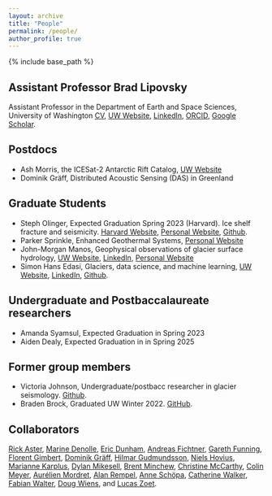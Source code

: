 ```yaml
---
layout: archive
title: "People"
permalink: /people/
author_profile: true
---
```


{% include base_path %}

## Assistant Professor Brad Lipovsky
Assistant Professor in the Department of Earth and Space Sciences, University of Washington
[CV](/files/cv.pdf), [UW Website](https://www.ess.washington.edu/people/profile.php?pid=lipovsky--brad), [LinkedIn](https://www.linkedin.com/in/brad-lipovsky-76a00719), [ORCID](https://orcid.org/0000-0003-4940-0745), [Google Scholar](https://scholar.google.com/citations?user=QLRsDhMAAAAJ&hl=en).

## Postdocs
- Ash Morris, the ICESat-2 Antarctic Rift Catalog, [UW Website](https://www.ess.washington.edu/people/profile.php?pid=morris--richard-ashley)
- Dominik Gräff, Distributed Acoustic Sensing (DAS) in Greenland

## Graduate Students
- Steph Olinger, Expected Graduation Spring 2023 (Harvard). Ice shelf fracture and seismicity. [Harvard Website](https://eps.harvard.edu/people/seth-olinger), [Personal Website](https://stepholinger.github.io/), [Github](http://github.com/stepholinger).
- Parker Sprinkle, Enhanced Geothermal Systems, [Personal Website](https://parkersprinkle.github.io/)
- John-Morgan Manos, Geophysical observations of glacier surface hydrology, [UW Website](http://www.ess.washington.edu/content/people/profile.php?pid=manos--john-morgan), [LinkedIn](https://www.linkedin.com/in/john-morgan-manos-a5a5b0196/), [Personal Website](https://johnmorganmanos.github.io/)
- Simon Hans Edasi, Glaciers, data science, and machine learning, [UW Website](https://www.ess.washington.edu/people/profile.php?pid=anderson--simon-), [LinkedIn](https://www.linkedin.com/in/simon-hans-edasi-9a3555a8/), [Github](https://github.com/simonhansedasi).

## Undergraduate and Postbaccalaureate researchers
- Amanda Syamsul, Expected Graduation in Spring 2023
- Aiden Dealy, Expected Graduation in in Spring 2025


## Former group members
- Victoria Johnson, Undergraduate/postbacc researcher in glacier seismology. [Github](https://github.com/v-johnson).
- Braden Brock, Graduated UW Winter 2022. [GitHub](https://github.com/bjbrock).

## Collaborators 
[Rick Aster](https://sites.warnercnr.colostate.edu/aster/), [Marine Denolle](https://www.ess.washington.edu/people/profile.php?pid=denolle--marine), [Eric Dunham](https://pangea.stanford.edu/~edunham/), [Andreas Fichtner](https://erdw.ethz.ch/en/people/profile.andreas-fichtner.html), [Gareth Funning](http://www.garethfunning.com/), [Florent Gimbert](http://pp.ige-grenoble.fr/annuaire/annuaire-osug-ige/gimbertf.htm), [Dominik Gräff](http://www.vaw.ethz.ch/en/people/person-detail.html?persid=235960), [Hilmar Gudmundsson](https://www.northumbria.ac.uk/about-us/our-staff/g/g-hilmar-gudmundsson/),  [Niels Hovius](https://www.gfz-potsdam.de/en/staff/niels-hovius/), [Marianne Karplus](https://hb2504.utep.edu/Home/Profile?username=mkarplus), [Dylan Mikesell](https://earth.boisestate.edu/people/dylanmikesell/), [Brent Minchew](https://eapsweb.mit.edu/people/minchew), [Christine McCarthy](https://www.ldeo.columbia.edu/user/mccarthy), [Colin Meyer](https://engineering.dartmouth.edu/people/faculty/colin-meyer), [Aurélien Mordret](https://sites.google.com/site/aurelienmordretswebpage/home?authuser=0), [Alan Rempel](https://pages.uoregon.edu/rempel/),  [Anne Schöpa](https://www.gfz-potsdam.de/en/staff/anne-schoepa/sec51/), [Catherine Walker](https://www.whoi.edu/profile/cwalker/), [Fabian Walter](http://www.vaw.ethz.ch/en/people/person-detail.MTI0OTY2.TGlzdC8xOTYxLDE1MTczNjI1ODA=.html), [Doug Wiens](https://eps.wustl.edu/people/douglas-wiens), and [Lucas Zoet](http://geoscience.wisc.edu/geoscience/people/faculty/lucas-zoet/).
